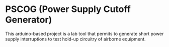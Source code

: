 # PSCOG (Power Supply Cutoff Generator)

This arduino-based project is a lab tool that permits to generate short power supply interruptions to test hold-up circuitry of airborne equipment. 
